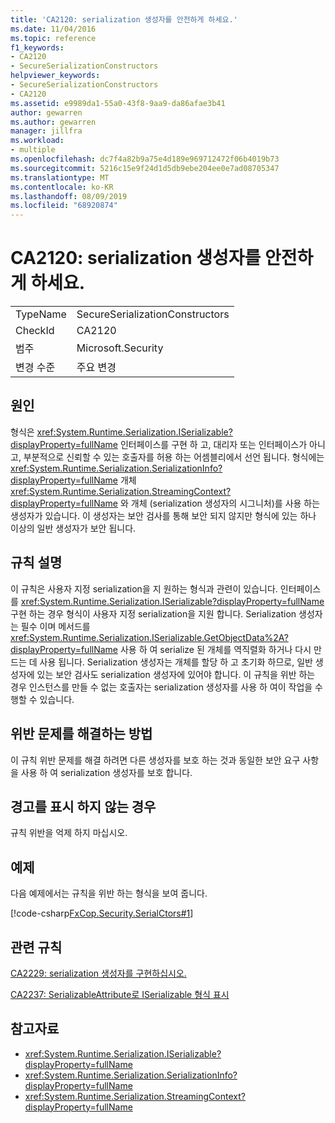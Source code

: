 ```yaml
---
title: 'CA2120: serialization 생성자를 안전하게 하세요.'
ms.date: 11/04/2016
ms.topic: reference
f1_keywords:
- CA2120
- SecureSerializationConstructors
helpviewer_keywords:
- SecureSerializationConstructors
- CA2120
ms.assetid: e9989da1-55a0-43f8-9aa9-da86afae3b41
author: gewarren
ms.author: gewarren
manager: jillfra
ms.workload:
- multiple
ms.openlocfilehash: dc7f4a82b9a75e4d189e969712472f06b4019b73
ms.sourcegitcommit: 5216c15e9f24d1d5db9ebe204ee0e7ad08705347
ms.translationtype: MT
ms.contentlocale: ko-KR
ms.lasthandoff: 08/09/2019
ms.locfileid: "68920874"
---
```

# <a name="ca2120-secure-serialization-constructors"></a>CA2120: serialization 생성자를 안전하게 하세요.

|||
|-|-|
|TypeName|SecureSerializationConstructors|
|CheckId|CA2120|
|범주|Microsoft.Security|
|변경 수준|주요 변경|

## <a name="cause"></a>원인
형식은 <xref:System.Runtime.Serialization.ISerializable?displayProperty=fullName> 인터페이스를 구현 하 고, 대리자 또는 인터페이스가 아니고, 부분적으로 신뢰할 수 있는 호출자를 허용 하는 어셈블리에서 선언 됩니다. 형식에는 <xref:System.Runtime.Serialization.SerializationInfo?displayProperty=fullName> 개체 <xref:System.Runtime.Serialization.StreamingContext?displayProperty=fullName> 와 개체 (serialization 생성자의 시그니처)를 사용 하는 생성자가 있습니다. 이 생성자는 보안 검사를 통해 보안 되지 않지만 형식에 있는 하나 이상의 일반 생성자가 보안 됩니다.

## <a name="rule-description"></a>규칙 설명
이 규칙은 사용자 지정 serialization을 지 원하는 형식과 관련이 있습니다. 인터페이스를 <xref:System.Runtime.Serialization.ISerializable?displayProperty=fullName> 구현 하는 경우 형식이 사용자 지정 serialization을 지원 합니다. Serialization 생성자는 필수 이며 메서드를 <xref:System.Runtime.Serialization.ISerializable.GetObjectData%2A?displayProperty=fullName> 사용 하 여 serialize 된 개체를 역직렬화 하거나 다시 만드는 데 사용 됩니다. Serialization 생성자는 개체를 할당 하 고 초기화 하므로, 일반 생성자에 있는 보안 검사도 serialization 생성자에 있어야 합니다. 이 규칙을 위반 하는 경우 인스턴스를 만들 수 없는 호출자는 serialization 생성자를 사용 하 여이 작업을 수행할 수 있습니다.

## <a name="how-to-fix-violations"></a>위반 문제를 해결하는 방법
이 규칙 위반 문제를 해결 하려면 다른 생성자를 보호 하는 것과 동일한 보안 요구 사항을 사용 하 여 serialization 생성자를 보호 합니다.

## <a name="when-to-suppress-warnings"></a>경고를 표시 하지 않는 경우
규칙 위반을 억제 하지 마십시오.

## <a name="example"></a>예제
다음 예제에서는 규칙을 위반 하는 형식을 보여 줍니다.

[!code-csharp[FxCop.Security.SerialCtors#1](../code-quality/codesnippet/CSharp/ca2120-secure-serialization-constructors_1.cs)]

## <a name="related-rules"></a>관련 규칙
[CA2229: serialization 생성자를 구현하십시오.](../code-quality/ca2229-implement-serialization-constructors.md)

[CA2237: SerializableAttribute로 ISerializable 형식 표시](../code-quality/ca2237-mark-iserializable-types-with-serializableattribute.md)

## <a name="see-also"></a>참고자료

- <xref:System.Runtime.Serialization.ISerializable?displayProperty=fullName>
- <xref:System.Runtime.Serialization.SerializationInfo?displayProperty=fullName>
- <xref:System.Runtime.Serialization.StreamingContext?displayProperty=fullName>
